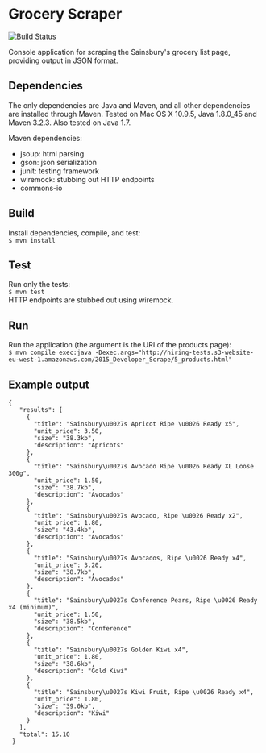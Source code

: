 # Grocery Scraper
[![Build Status](https://travis-ci.org/matt453677854/grocery-scraper.svg?branch=master)](https://travis-ci.org/matt453677854/grocery-scraper)

Console application for scraping the Sainsbury's grocery list page, providing output in JSON format.

## Dependencies
The only dependencies are Java and Maven, and all other dependencies are installed through Maven. Tested on Mac OS X 10.9.5, Java 1.8.0_45 and Maven 3.2.3. Also tested on Java 1.7.

Maven dependencies:
- jsoup: html parsing
- gson: json serialization
- junit: testing framework
- wiremock: stubbing out HTTP endpoints
- commons-io

## Build
Install dependencies, compile, and test:  
`$ mvn install`  

## Test
Run only the tests:  
`$ mvn test`  
HTTP endpoints are stubbed out using wiremock.

## Run
Run the application (the argument is the URI of the products page):  
`$ mvn compile exec:java -Dexec.args="http://hiring-tests.s3-website-eu-west-1.amazonaws.com/2015_Developer_Scrape/5_products.html"`  

## Example output
```
{
   "results": [
     {
       "title": "Sainsbury\u0027s Apricot Ripe \u0026 Ready x5",
       "unit_price": 3.50,
       "size": "38.3kb",
       "description": "Apricots"
     },
     {
       "title": "Sainsbury\u0027s Avocado Ripe \u0026 Ready XL Loose 300g",
       "unit_price": 1.50,
       "size": "38.7kb",
       "description": "Avocados"
     },
     {
       "title": "Sainsbury\u0027s Avocado, Ripe \u0026 Ready x2",
       "unit_price": 1.80,
       "size": "43.4kb",
       "description": "Avocados"
     },
     {
       "title": "Sainsbury\u0027s Avocados, Ripe \u0026 Ready x4",
       "unit_price": 3.20,
       "size": "38.7kb",
       "description": "Avocados"
     },
     {
       "title": "Sainsbury\u0027s Conference Pears, Ripe \u0026 Ready x4 (minimum)",
       "unit_price": 1.50,
       "size": "38.5kb",
       "description": "Conference"
     },
     {
       "title": "Sainsbury\u0027s Golden Kiwi x4",
       "unit_price": 1.80,
       "size": "38.6kb",
       "description": "Gold Kiwi"
     },
     {
       "title": "Sainsbury\u0027s Kiwi Fruit, Ripe \u0026 Ready x4",
       "unit_price": 1.80,
       "size": "39.0kb",
       "description": "Kiwi"
     }
   ],
   "total": 15.10
 }
 ```